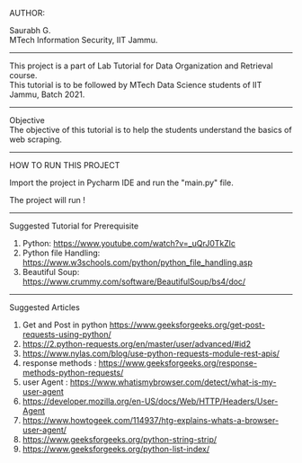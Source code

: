 
AUTHOR: 


Saurabh G.  
MTech Information Security, IIT Jammu.

----

This project is a part of Lab Tutorial for Data Organization and Retrieval course.  
This tutorial is to be followed by MTech Data Science students of IIT Jammu, Batch 2021.

----
Objective  
The objective of this tutorial is to help the students understand the basics of web scraping.

---- 
HOW TO RUN THIS PROJECT

Import the project in Pycharm IDE and run the "main.py" file.

The project will run !

----
Suggested Tutorial for Prerequisite  

1. Python: https://www.youtube.com/watch?v=_uQrJ0TkZlc
2. Python file Handling: https://www.w3schools.com/python/python_file_handling.asp  
3. Beautiful Soup: https://www.crummy.com/software/BeautifulSoup/bs4/doc/ 

---- 
Suggested Articles  
1. Get and Post in python https://www.geeksforgeeks.org/get-post-requests-using-python/  
2. https://2.python-requests.org/en/master/user/advanced/#id2
3. https://www.nylas.com/blog/use-python-requests-module-rest-apis/
4. response methods : https://www.geeksforgeeks.org/response-methods-python-requests/
5. user Agent : https://www.whatismybrowser.com/detect/what-is-my-user-agent
6. https://developer.mozilla.org/en-US/docs/Web/HTTP/Headers/User-Agent
7. https://www.howtogeek.com/114937/htg-explains-whats-a-browser-user-agent/
8. https://www.geeksforgeeks.org/python-string-strip/
9. https://www.geeksforgeeks.org/python-list-index/
